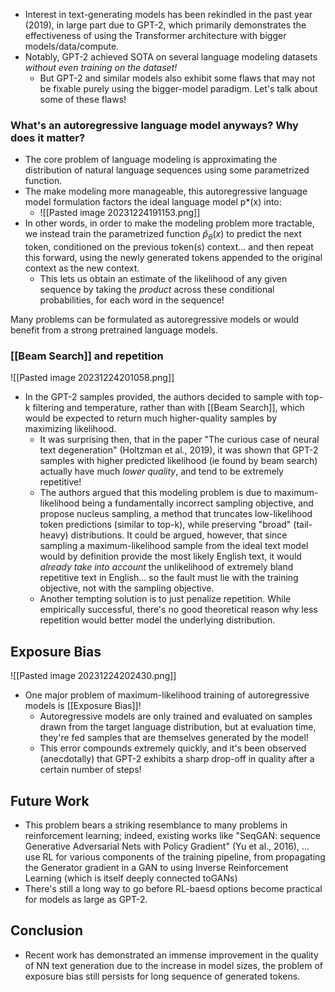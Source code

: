 
- Interest in text-generating models has been rekindled in the past year (2019), in large part due to GPT-2, which primarily demonstrates the effectiveness of using the Transformer architecture with bigger models/data/compute.
- Notably, GPT-2 achieved SOTA on several language modeling datasets *without even training on the dataset!*
	- But GPT-2 and similar models also exhibit some flaws that may not be fixable purely using the bigger-model paradigm. Let's talk about some of these flaws!


### What's an autoregressive language model anyways? Why does it matter?
- The core problem of language modeling is approximating the distribution of natural language sequences using some parametrized function. 
- The make modeling more manageable, this autoregressive language model formulation factors the ideal language model p*(x) into:
	- ![[Pasted image 20231224191153.png]]
- In other words, in order to make the modeling problem more tractable, we instead train the parametrized function $\hat{p}_\theta(x)$  to predict the next token, conditioned on the previous token(s) context... and then repeat this forward, using the newly generated tokens appended to the original context as the new context.
	- This lets us obtain an estimate of the likelihood of any given sequence by taking the *product* across these conditional probabilities, for each word in the sequence!

Many problems can be formulated as autoregressive models or would benefit from a strong pretrained language models.

### [[Beam Search]] and repetition
![[Pasted image 20231224201058.png]]
- In the GPT-2 samples provided, the authors decided to sample with top-k filtering and temperature, rather than with [[Beam Search]], which would be expected to return much higher-quality samples by maximizing likelihood.
	- It was surprising then, that in the paper "The curious case of neural text degeneration" (Holtzman et al., 2019), it was shown that GPT-2 samples with higher predicted likelihood (ie found by beam search) actually have much *lower quality*, and tend to be extremely repetitive!
	- The authors argued that this modeling problem is due to maximum-likelihood being a fundamentally incorrect sampling objective, and propose nucleus sampling, a method that truncates low-likelihood token predictions (similar to top-k), while preserving "broad" (tail-heavy) distributions. It could be argued, however, that since sampling a maximum-likelihood sample from the ideal text model would by definition provide the most likely English text, it would *already take into account* the unlikelihood of extremely bland repetitive text in English... so the fault must lie with the training objective, not with the sampling objective.
	- Another tempting solution is to just penalize repetition. While empirically successful, there's no good theoretical reason why less repetition would better model the underlying distribution.


## Exposure Bias
![[Pasted image 20231224202430.png]]
- One major problem of maximum-likelihood training of autoregressive models is [[Exposure Bias]]!
	- Autoregressive models are only trained and evaluated on samples drawn from the target language distribution, but at evaluation time, they're fed samples that are themselves generated by the model!
	- This error compounds extremely quickly, and it's been observed (anecdotally) that GPT-2 exhibits a sharp drop-off in quality after a certain number of steps!

## Future Work
-  This problem bears a striking resemblance to many problems in reinforcement learning; indeed, existing works like "SeqGAN: sequence Generative Adversarial Nets with Policy Gradient" (Yu et al., 2016), ... use RL for various components of the training pipeline, from propagating the Generator gradient in a GAN to using Inverse Reinforcement Learning (which is itself deeply connected toGANs)
- There's still a long way to go before RL-baesd options become practical for models as large as GPT-2.

## Conclusion
- Recent work has demonstrated an immense improvement in the quality of NN text generation due to the increase in model sizes, the problem of exposure bias still persists for long sequence of generated tokens.

















